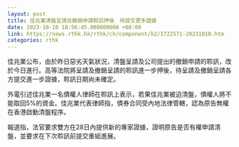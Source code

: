 ```yaml
---
layout: post
title: 佳兆業清盤呈請及撤銷申請聆訊押後　待提交更多證據
date: 2023-10-10 18:56:45.000000000 +08:00
link: https://news.rthk.hk/rthk/ch/component/k2/1722571-20231010.htm
categories: rthk
---
```


佳兆業公布，由於昨日惡劣天氣狀況，清盤呈請及公司提出的撤銷申請的聆訊，改於今日進行。高等法院將呈請及撤銷呈請的聆訊進一步押後，待呈請及撤銷呈請各方提交進一步證據，聆訊日期尚未確定。

外電引述佳兆業一名債權人律師在聆訊上表示，若果佳兆業被迫清盤，債權人將不能取回5%的資金。佳兆業代表律師指，債券合同受內地法律管轄，認為原告無權在香港啟動清盤程序。

報道指，法官要求雙方在28日內提供新的專家證據，證明原告是否有權申請清盤，並要求在下次聆訊前提交重組進展。
